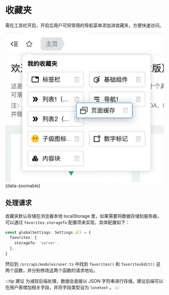 # 收藏夹

需在工具栏开启，开启后用户可将常用的导航菜单添加进收藏夹，方便快速访问。

![](/favorites.png){data-zoomable}

## 处理请求

收藏夹默认存储在浏览器本地 localStorage 里，如果需要将数据存储到服务器，可以通过 `favorites.storageTo` 配置项来实现，具体配置如下：

```ts {2-4}
const globalSettings: Settings.all = {
  favorites: {
    storageTo: 'server',
  },
}
```

然后到 `/src/api/modules/user.ts` 中找到 `favorites()` 和 `favoritesEdit()` 这两个函数，并分别修改这两个函数的请求地址。

:::tip 建议
为减轻后端处理，数据会直接以 JSON 字符串进行存储，建议后端可以在用户表增加相关字段，并将字段类型设为 `lonetext` 。
:::
